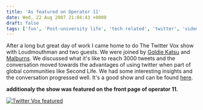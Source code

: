 ```yaml
---
title: 'As featured on Operator 11'
date: Wed, 22 Aug 2007 21:04:43 +0000
draft: false
tags: ['fun', 'Post-university life', 'tech related', 'twitter', 'video archive']
---
```


After a long but great day of work I came home to do The Twitter Vox show with Loudmouthman and two guests. We were joined by [Goldie Katsu](http://twitter.com/goldiekatsu) and [Malburns](http://twitter.com/malburns). We discussed what it's like to reach 3000 tweets and the conversation moved towards the advantages of using twitter when part of global communities like Second Life. We had some interesting insights and the conversation progressed well. It's a good show and can be found [here](http://operator11.com/shows/3235/episodes/13881). 

**additionaly the show was featured on the front page of operator 11.**

[](http://www.main-vision.com/richard/blog/wp-content/uploads/2007/08/twitter-vox-featured.jpg "Twitter Vox featured")

[![Twitter Vox featured](http://www.main-vision.com/richard/blog/wp-content/uploads/2007/08/twitter-vox-featured.thumbnail.jpg)](http://www.main-vision.com/richard/blog/wp-content/uploads/2007/08/twitter-vox-featured.jpg "Twitter Vox featured")